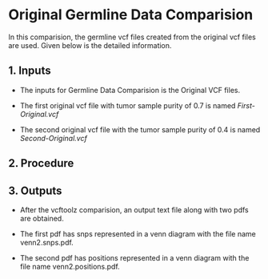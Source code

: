 # Original Germline Data Comparision

In this comparision, the germline vcf files created from the original vcf files are used. Given below is the detailed information.

## 1. Inputs

* The inputs for Germline Data Comparision is the Original VCF files.

* The first original vcf file with tumor sample purity of 0.7 is named *First-Original.vcf*

* The second original vcf file with the tumor sample purity of 0.4 is named *Second-Original.vcf*

## 2. Procedure

## 3. Outputs

* After the vcftoolz comparision, an output text file along with two pdfs are obtained.

* The first pdf has snps represented in a venn diagram with the file name venn2.snps.pdf.

* The second pdf has positions represented in a venn diagram with the file name venn2.positions.pdf.
